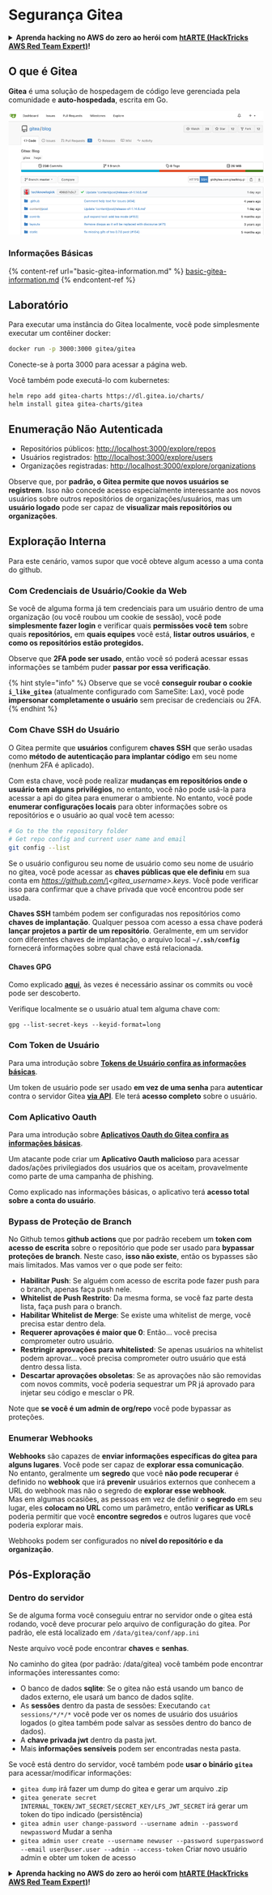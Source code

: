 # Segurança Gitea

<details>

<summary><strong>Aprenda hacking no AWS do zero ao herói com</strong> <a href="https://training.hacktricks.xyz/courses/arte"><strong>htARTE (HackTricks AWS Red Team Expert)</strong></a><strong>!</strong></summary>

Outras formas de apoiar o HackTricks:

* Se você quer ver sua **empresa anunciada no HackTricks** ou **baixar o HackTricks em PDF**, confira os [**PLANOS DE ASSINATURA**](https://github.com/sponsors/carlospolop)!
* Adquira o [**material oficial PEASS & HackTricks**](https://peass.creator-spring.com)
* Descubra [**A Família PEASS**](https://opensea.io/collection/the-peass-family), nossa coleção exclusiva de [**NFTs**](https://opensea.io/collection/the-peass-family)
* **Junte-se ao grupo** 💬 [**Discord**](https://discord.gg/hRep4RUj7f) ou ao [**grupo do telegram**](https://t.me/peass) ou **siga-me** no **Twitter** 🐦 [**@carlospolopm**](https://twitter.com/carlospolopm)**.**
* **Compartilhe suas técnicas de hacking enviando PRs para os repositórios github do** [**HackTricks**](https://github.com/carlospolop/hacktricks) e [**HackTricks Cloud**](https://github.com/carlospolop/hacktricks-cloud).

</details>

## O que é Gitea

**Gitea** é uma solução de hospedagem de código leve gerenciada pela comunidade e **auto-hospedada**, escrita em Go.

![](<../../.gitbook/assets/image (5) (1) (1) (1) (1) (1).png>)

### Informações Básicas

{% content-ref url="basic-gitea-information.md" %}
[basic-gitea-information.md](basic-gitea-information.md)
{% endcontent-ref %}

## Laboratório

Para executar uma instância do Gitea localmente, você pode simplesmente executar um contêiner docker:
```bash
docker run -p 3000:3000 gitea/gitea
```
Conecte-se à porta 3000 para acessar a página web.

Você também pode executá-lo com kubernetes:
```
helm repo add gitea-charts https://dl.gitea.io/charts/
helm install gitea gitea-charts/gitea
```
## Enumeração Não Autenticada

* Repositórios públicos: [http://localhost:3000/explore/repos](http://localhost:3000/explore/repos)
* Usuários registrados: [http://localhost:3000/explore/users](http://localhost:3000/explore/users)
* Organizações registradas: [http://localhost:3000/explore/organizations](http://localhost:3000/explore/organizations)

Observe que, por **padrão, o Gitea permite que novos usuários se registrem**. Isso não concede acesso especialmente interessante aos novos usuários sobre outros repositórios de organizações/usuários, mas um **usuário logado** pode ser capaz de **visualizar mais repositórios ou organizações**.

## Exploração Interna

Para este cenário, vamos supor que você obteve algum acesso a uma conta do github.

### Com Credenciais de Usuário/Cookie da Web

Se você de alguma forma já tem credenciais para um usuário dentro de uma organização (ou você roubou um cookie de sessão), você pode **simplesmente fazer login** e verificar quais **permissões você tem** sobre quais **repositórios,** em **quais equipes** você está, **listar outros usuários**, e **como os repositórios estão protegidos.**

Observe que **2FA pode ser usado**, então você só poderá acessar essas informações se também puder **passar por essa verificação**.

{% hint style="info" %}
Observe que se você **conseguir roubar o cookie `i_like_gitea`** (atualmente configurado com SameSite: Lax), você pode **impersonar completamente o usuário** sem precisar de credenciais ou 2FA.
{% endhint %}

### Com Chave SSH do Usuário

O Gitea permite que **usuários** configurem **chaves SSH** que serão usadas como **método de autenticação para implantar código** em seu nome (nenhum 2FA é aplicado).

Com esta chave, você pode realizar **mudanças em repositórios onde o usuário tem alguns privilégios**, no entanto, você não pode usá-la para acessar a api do gitea para enumerar o ambiente. No entanto, você pode **enumerar configurações locais** para obter informações sobre os repositórios e o usuário ao qual você tem acesso:
```bash
# Go to the the repository folder
# Get repo config and current user name and email
git config --list
```
Se o usuário configurou seu nome de usuário como seu nome de usuário no gitea, você pode acessar as **chaves públicas que ele definiu** em sua conta em _https://github.com/\<gitea\_username>.keys_. Você pode verificar isso para confirmar que a chave privada que você encontrou pode ser usada.

**Chaves SSH** também podem ser configuradas nos repositórios como **chaves de implantação**. Qualquer pessoa com acesso a essa chave poderá **lançar projetos a partir de um repositório**. Geralmente, em um servidor com diferentes chaves de implantação, o arquivo local **`~/.ssh/config`** fornecerá informações sobre qual chave está relacionada.

#### Chaves GPG

Como explicado [**aqui**](broken-reference/), às vezes é necessário assinar os commits ou você pode ser descoberto.

Verifique localmente se o usuário atual tem alguma chave com:
```shell
gpg --list-secret-keys --keyid-format=long
```
### Com Token de Usuário

Para uma introdução sobre [**Tokens de Usuário confira as informações básicas**](basic-gitea-information.md#personal-access-tokens).

Um token de usuário pode ser usado **em vez de uma senha** para **autenticar** contra o servidor Gitea [**via API**](https://try.gitea.io/api/swagger#/). Ele terá **acesso completo** sobre o usuário.

### Com Aplicativo Oauth

Para uma introdução sobre [**Aplicativos Oauth do Gitea confira as informações básicas**](./#with-oauth-application).

Um atacante pode criar um **Aplicativo Oauth malicioso** para acessar dados/ações privilegiados dos usuários que os aceitam, provavelmente como parte de uma campanha de phishing.

Como explicado nas informações básicas, o aplicativo terá **acesso total sobre a conta do usuário**.

### Bypass de Proteção de Branch

No Github temos **github actions** que por padrão recebem um **token com acesso de escrita** sobre o repositório que pode ser usado para **bypassar proteções de branch**. Neste caso, **isso não existe**, então os bypasses são mais limitados. Mas vamos ver o que pode ser feito:

* **Habilitar Push**: Se alguém com acesso de escrita pode fazer push para o branch, apenas faça push nele.
* **Whitelist de Push Restrito**: Da mesma forma, se você faz parte desta lista, faça push para o branch.
* **Habilitar Whitelist de Merge**: Se existe uma whitelist de merge, você precisa estar dentro dela.
* **Requerer aprovações é maior que 0**: Então... você precisa comprometer outro usuário.
* **Restringir aprovações para whitelisted**: Se apenas usuários na whitelist podem aprovar... você precisa comprometer outro usuário que está dentro dessa lista.
* **Descartar aprovações obsoletas**: Se as aprovações não são removidas com novos commits, você poderia sequestrar um PR já aprovado para injetar seu código e mesclar o PR.

Note que **se você é um admin de org/repo** você pode bypassar as proteções.

### Enumerar Webhooks

**Webhooks** são capazes de **enviar informações específicas do gitea para alguns lugares**. Você pode ser capaz de **explorar essa comunicação**.\
No entanto, geralmente um **segredo** que você **não pode recuperar** é definido no **webhook** que irá **prevenir** usuários externos que conhecem a URL do webhook mas não o segredo de **explorar esse webhook**.\
Mas em algumas ocasiões, as pessoas em vez de definir o **segredo** em seu lugar, eles **colocam no URL** como um parâmetro, então **verificar as URLs** poderia permitir que você **encontre segredos** e outros lugares que você poderia explorar mais.

Webhooks podem ser configurados no **nível do repositório e da organização**.

## Pós-Exploração

### Dentro do servidor

Se de alguma forma você conseguiu entrar no servidor onde o gitea está rodando, você deve procurar pelo arquivo de configuração do gitea. Por padrão, ele está localizado em `/data/gitea/conf/app.ini`

Neste arquivo você pode encontrar **chaves** e **senhas**.

No caminho do gitea (por padrão: /data/gitea) você também pode encontrar informações interessantes como:

* O banco de dados **sqlite**: Se o gitea não está usando um banco de dados externo, ele usará um banco de dados sqlite.
* As **sessões** dentro da pasta de sessões: Executando `cat sessions/*/*/*` você pode ver os nomes de usuário dos usuários logados (o gitea também pode salvar as sessões dentro do banco de dados).
* A **chave privada jwt** dentro da pasta jwt.
* Mais **informações sensíveis** podem ser encontradas nesta pasta.

Se você está dentro do servidor, você também pode **usar o binário `gitea`** para acessar/modificar informações:

* `gitea dump` irá fazer um dump do gitea e gerar um arquivo .zip
* `gitea generate secret INTERNAL_TOKEN/JWT_SECRET/SECRET_KEY/LFS_JWT_SECRET` irá gerar um token do tipo indicado (persistência)
* `gitea admin user change-password --username admin --password newpassword` Mudar a senha
* `gitea admin user create --username newuser --password superpassword --email user@user.user --admin --access-token` Criar novo usuário admin e obter um token de acesso

<details>

<summary><strong>Aprenda hacking no AWS do zero ao herói com</strong> <a href="https://training.hacktricks.xyz/courses/arte"><strong>htARTE (HackTricks AWS Red Team Expert)</strong></a><strong>!</strong></summary>

Outras formas de apoiar o HackTricks:

* Se você quer ver sua **empresa anunciada no HackTricks** ou **baixar o HackTricks em PDF** Confira os [**PLANOS DE ASSINATURA**](https://github.com/sponsors/carlospolop)!
* Obtenha o [**merchandising oficial do PEASS & HackTricks**](https://peass.creator-spring.com)
* Descubra [**A Família PEASS**](https://opensea.io/collection/the-peass-family), nossa coleção de [**NFTs**](https://opensea.io/collection/the-peass-family) exclusivos
* **Junte-se ao** 💬 [**grupo do Discord**](https://discord.gg/hRep4RUj7f) ou ao [**grupo do telegram**](https://t.me/peass) ou **siga**-me no **Twitter** 🐦 [**@carlospolopm**](https://twitter.com/carlospolopm)**.**
* **Compartilhe suas dicas de hacking enviando PRs para os repositórios** [**HackTricks**](https://github.com/carlospolop/hacktricks) e [**HackTricks Cloud**](https://github.com/carlospolop/hacktricks-cloud) no github.

</details>
